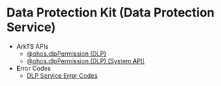 # Data Protection Kit (Data Protection Service)

- ArkTS APIs
  - [@ohos.dlpPermission (DLP)](js-apis-dlppermission.md)
  <!--Del-->
  - [@ohos.dlpPermission (DLP) (System API)](js-apis-dlppermission-sys.md)
  <!--DelEnd-->
- Error Codes
  - [DLP Service Error Codes](errorcode-dlp.md)

